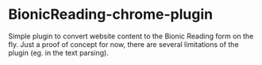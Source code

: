 # BionicReading-chrome-plugin
Simple plugin to convert website content to the Bionic Reading form on the fly.
Just a proof of concept for now, there are several limitations of the plugin (eg. in the text parsing).
